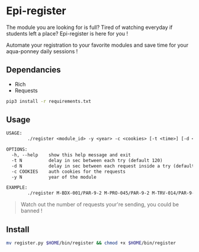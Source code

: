 # Epi-register

The module you are looking for is full? Tired of watching everyday if students left a place? Epi-register is here for you !

Automate your registration to your favorite modules and save time for your aqua-ponney daily sessions !

## Dependancies
- Rich
- Requests

```bash
pip3 install -r requirements.txt
```

## Usage

```txt
USAGE:
        ./register <module_id> -y <year> -c <cookies> [-t <time>] [-d <delay>]

OPTIONS:
  -h, --help    show this help message and exit
  -t N          delay in sec between each try (default 120)
  -d N          delay in sec between each request inside a try (default 0.5)
  -c COOKIES    auth cookies for the requests
  -y N          year of the module

EXAMPLE:
        ./register M-BDX-001/PAR-9-2 M-PRO-045/PAR-9-2 M-TRV-014/PAR-9-2 M-PRO-002/PAR-9-2 -c "foo=bar; name=Jhon; lastname=Doe" -d 0.1
```

> Watch out the number of requests your're sending, you could be banned !

## Install

```bash
mv register.py $HOME/bin/register && chmod +x $HOME/bin/register
```
